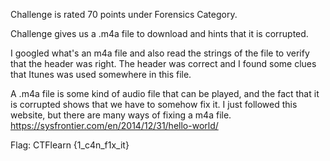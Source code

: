 Challenge is rated 70 points under Forensics Category.

Challenge gives us a .m4a file to download and hints that it is corrupted. 

I googled what's an m4a file and also read the strings of the file to verify that the header was right. The header was correct and I found some clues that Itunes was used somewhere in this file. 

A .m4a file is some kind of audio file that can be played, and the fact that it is corrupted shows that we have to somehow fix it. 
I just followed this website, but there are many ways of fixing a m4a file. 
https://sysfrontier.com/en/2014/12/31/hello-world/

Flag: CTFlearn {1_c4n_f1x_it}
